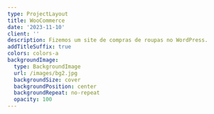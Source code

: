 ```yaml
---
type: ProjectLayout
title: WooCommerce
date: '2023-11-10'
client: ''
description: Fizemos um site de compras de roupas no WordPress.
addTitleSuffix: true
colors: colors-a
backgroundImage:
  type: BackgroundImage
  url: /images/bg2.jpg
  backgroundSize: cover
  backgroundPosition: center
  backgroundRepeat: no-repeat
  opacity: 100
---
```

